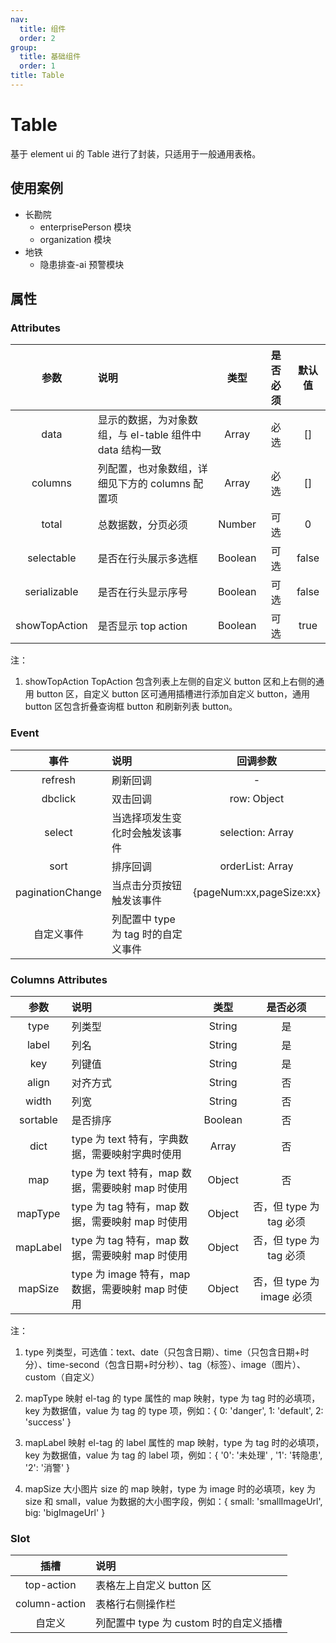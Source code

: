 ```yaml
---
nav:
  title: 组件
  order: 2
group:
  title: 基础组件
  order: 1
title: Table
---
```


# Table

基于 element ui 的 Table 进行了封装，只适用于一般通用表格。

## 使用案例

- 长勘院
  - enterprisePerson 模块
  - organization 模块
- 地铁
  - 隐患排查-ai 预警模块

## 属性

### Attributes

|     参数      | 说明                                                     |  类型   | 是否必须 | 默认值 |
| :-----------: | :------------------------------------------------------- | :-----: | :------: | :----: |
|     data      | 显示的数据，为对象数组，与 el-table 组件中 data 结构一致 |  Array  |   必选   |   []   |
|    columns    | 列配置，也对象数组，详细见下方的 columns 配置项          |  Array  |   必选   |   []   |
|     total     | 总数据数，分页必须                                       | Number  |   可选   |   0    |
|  selectable   | 是否在行头展示多选框                                     | Boolean |   可选   | false  |
| serializable  | 是否在行头显示序号                                       | Boolean |   可选   | false  |
| showTopAction | 是否显示 top action                                      | Boolean |   可选   |  true  |

注：

1. showTopAction
   TopAction 包含列表上左侧的自定义 button 区和上右侧的通用 button 区，自定义 button 区可通用插槽进行添加自定义 button，通用 button 区包含折叠查询框 button 和刷新列表 button。

### Event

|       事件       | 说明                                |         回调参数         |
| :--------------: | :---------------------------------- | :----------------------: |
|     refresh      | 刷新回调                            |            -             |
|     dbclick      | 双击回调                            |       row: Object        |
|      select      | 当选择项发生变化时会触发该事件      |     selection: Array     |
|       sort       | 排序回调                            |     orderList: Array     |
| paginationChange | 当点击分页按钮触发该事件            | {pageNum:xx,pageSize:xx} |
|    自定义事件    | 列配置中 type 为 tag 时的自定义事件 |

### Columns Attributes

|   参数   | 说明                                              |  类型   |         是否必须          |
| :------: | :------------------------------------------------ | :-----: | :-----------------------: |
|   type   | 列类型                                            | String  |            是             |
|  label   | 列名                                              | String  |            是             |
|   key    | 列键值                                            | String  |            是             |
|  align   | 对齐方式                                          | String  |            否             |
|  width   | 列宽                                              | String  |            否             |
| sortable | 是否排序                                          | Boolean |            否             |
|   dict   | type 为 text 特有，字典数据，需要映射字典时使用   |  Array  |            否             |
|   map    | type 为 text 特有，map 数据，需要映射 map 时使用  | Object  |            否             |
| mapType  | type 为 tag 特有，map 数据，需要映射 map 时使用   | Object  |  否，但 type 为 tag 必须  |
| mapLabel | type 为 tag 特有，map 数据，需要映射 map 时使用   | Object  |  否，但 type 为 tag 必须  |
| mapSize  | type 为 image 特有，map 数据，需要映射 map 时使用 | Object  | 否，但 type 为 image 必须 |

注：

1. type
   列类型，可选值：text、date（只包含日期）、time（只包含日期+时分）、time-second（包含日期+时分秒）、tag（标签）、image（图片）、custom（自定义）

2. mapType
   映射 el-tag 的 type 属性的 map 映射，type 为 tag 时的必填项，key 为数据值，value 为 tag 的 type 项，例如：{ 0: 'danger', 1: 'default', 2: 'success' }

3. mapLabel
   映射 el-tag 的 label 属性的 map 映射，type 为 tag 时的必填项，key 为数据值，value 为 tag 的 label 项，例如：{ '0': '未处理' , '1': '转隐患', '2': '消警' }

4. mapSize
   大小图片 size 的 map 映射，type 为 image 时的必填项，key 为 size 和 small，value 为数据的大小图字段，例如：{ small: 'smallImageUrl', big: 'bigImageUrl' }

### Slot

|     插槽      | 说明                                   |
| :-----------: | :------------------------------------- |
|  top-action   | 表格左上自定义 button 区               |
| column-action | 表格行右侧操作栏                       |
|    自定义     | 列配置中 type 为 custom 时的自定义插槽 |
